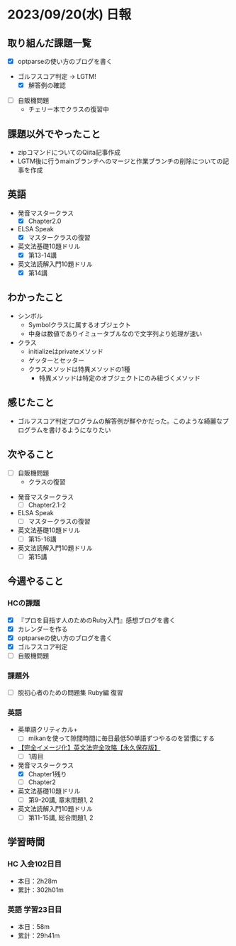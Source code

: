 # 2023/09/20(水) 日報

## 取り組んだ課題一覧

- [x] optparseの使い方のブログを書く
- ゴルフスコア判定 -> LGTM!
  - [x] 解答例の確認
- [ ] 自販機問題
  - チェリー本でクラスの復習中

## 課題以外でやったこと

- zipコマンドについてのQiita記事作成
- LGTM後に行うmainブランチへのマージと作業ブランチの削除についての記事を作成

## 英語

- 発音マスタークラス
  - [x] Chapter2.0
- ELSA Speak
  - [x] マスタークラスの復習
- 英文法基礎10題ドリル
  - [x] 第13-14講
- 英文法読解入門10題ドリル
  - [x] 第14講

## わかったこと

- シンボル
  - Symbolクラスに属するオブジェクト
  - 中身は数値でありイミュータブルなので文字列より処理が速い
- クラス
  - initializeはprivateメソッド
  - ゲッターとセッター
  - クラスメソッドは特異メソッドの1種
    - 特異メソッドは特定のオブジェクトにのみ紐づくメソッド

## 感じたこと

- ゴルフスコア判定プログラムの解答例が鮮やかだった。このような綺麗なプログラムを書けるようになりたい

## 次やること

- [ ] 自販機問題
  - クラスの復習

- 発音マスタークラス
  - [ ] Chapter2.1-2
- ELSA Speak
  - [ ] マスタークラスの復習
- 英文法基礎10題ドリル
  - [ ] 第15-16講
- 英文法読解入門10題ドリル
  - [ ] 第15講

## 今週やること

### HCの課題

- [x] 『プロを目指す人のためのRuby入門』感想ブログを書く
- [x] カレンダーを作る
- [x] optparseの使い方のブログを書く
- [x] ゴルフスコア判定
- [ ] 自販機問題

### 課題外

- [ ] 脱初心者のための問題集 Ruby編 復習

### 英語

- 英単語クリティカル+
  - [ ] mikanを使って隙間時間に毎日最低50単語ずつやるのを習慣にする
- [【完全イメージ化】英文法完全攻略【永久保存版】](https://youtu.be/c1xbL9Ql4F0?si=f3kFSn2FOjloqZXc)
  - [ ] 1周目
- 発音マスタークラス
  - [x] Chapter1残り
  - [ ] Chapter2
- 英文法基礎10題ドリル
  - [ ] 第9-20講, 章末問題1, 2
- 英文法読解入門10題ドリル
  - [ ] 第11-15講, 総合問題1, 2

## 学習時間

### HC 入会102日目

- 本日：2h28m
- 累計：302h01m

### 英語 学習23日目

- 本日：58m
- 累計：29h41m
